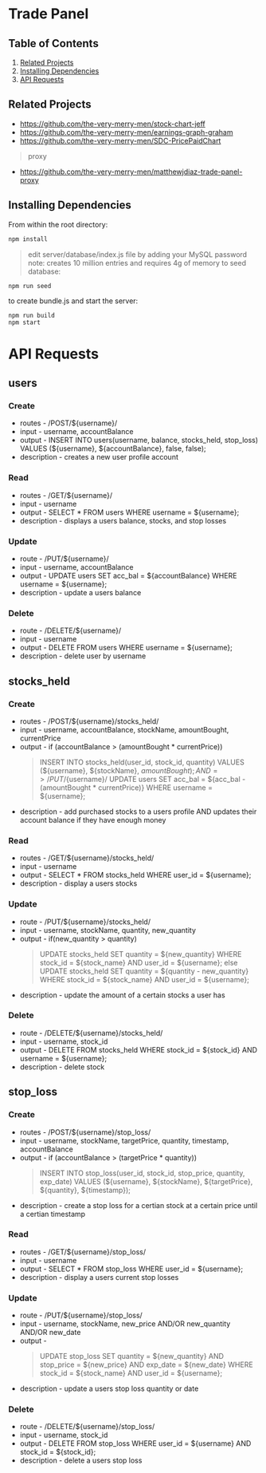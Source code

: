 # Trade Panel

## Table of Contents

1. [Related Projects](#related-projects)
1. [Installing Dependencies](#installing-dependencies)
1. [API Requests](#api-requests)

## Related Projects

  - https://github.com/the-very-merry-men/stock-chart-jeff
  - https://github.com/the-very-merry-men/earnings-graph-graham
  - https://github.com/the-very-merry-men/SDC-PricePaidChart
  > proxy
  - https://github.com/the-very-merry-men/matthewjdiaz-trade-panel-proxy


## Installing Dependencies

From within the root directory:
```sh
npm install
```
> edit server/database/index.js file by adding your MySQL password
> note: creates 10 million entries and requires 4g of memory
to seed database:
```
npm run seed
```

to create bundle.js and start the server:
```
npm run build
npm start
```


# API Requests
## users
### Create
- routes - /POST/${username}/
- input - username, accountBalance
- output - INSERT INTO users(username, balance, stocks_held, stop_loss) VALUES (${username}, ${accountBalance}, false, false);
- description - creates a new user profile account
### Read
- routes - /GET/${username}/
- input - username
- output - SELECT * FROM users WHERE username = ${username};
- description - displays a users balance, stocks, and stop losses
### Update
- route - /PUT/${username}/
- input - username, accountBalance
- output - UPDATE users SET acc_bal = ${accountBalance} WHERE username = ${username};
- description - update a users balance
### Delete
- route - /DELETE/${username}/
- input - username
- output - DELETE FROM users WHERE username = ${username};
- description - delete user by username

## stocks_held
### Create
- routes - /POST/${username}/stocks_held/
- input - username, accountBalance, stockName, amountBought, currentPrice
- output - 
  if (accountBalance > (amountBought * currentPrice))
    > INSERT INTO stocks_held(user_id, stock_id, quantity)
    > VALUES (${username}, ${stockName}, ${amountBought});
  AND => /PUT/${username}/
    > UPDATE users SET acc_bal = ${acc_bal - (amountBought * currentPrice)}
    > WHERE username = ${username};
- description - add purchased stocks to a users profile AND updates their account balance if they have enough money
### Read
- routes - /GET/${username}/stocks_held/
- input - username
- output - 
  SELECT * FROM stocks_held WHERE user_id = ${username};
- description - display a users stocks
### Update
- route - /PUT/${username}/stocks_held/
- input - username, stockName, quantity, new_quantity
- output - 
  if(new_quantity > quantity)
    > UPDATE stocks_held SET quantity = ${new_quantity}
    > WHERE stock_id = ${stock_name} AND user_id = ${username};
  else
    > UPDATE stocks_held SET quantity = ${quantity - new_quantity}
    > WHERE stock_id = ${stock_name} AND user_id = ${username};
- description - update the amount of a certain stocks a user has
### Delete
- route - /DELETE/${username}/stocks_held/
- input - username, stock_id
- output - DELETE FROM stocks_held WHERE stock_id = ${stock_id} AND username = ${username};
- description - delete stock

## stop_loss
### Create
- routes - /POST/${username}/stop_loss/
- input - username, stockName, targetPrice, quantity, timestamp, accountBalance
- output - 
  if (accountBalance > (targetPrice * quantity))
    > INSERT INTO stop_loss(user_id, stock_id, stop_price, quantity, exp_date)
    > VALUES (${username}, ${stockName}, ${targetPrice}, ${quantity}, ${timestamp});
- description - create a stop loss for a certian stock at a certain price until a certian timestamp
### Read
- routes - /GET/${username}/stop_loss/
- input - username
- output - SELECT * FROM stop_loss WHERE user_id = ${username};
- description - display a users current stop losses
### Update
- route - /PUT/${username}/stop_loss/
- input - username, stockName, new_price AND/OR new_quantity AND/OR new_date
- output - 
  > UPDATE stop_loss SET quantity = ${new_quantity} AND stop_price = ${new_price} AND exp_date = ${new_date}
  > WHERE stock_id = ${stock_name} AND user_id = ${username};
- description - update a users stop loss quantity or date
### Delete
- route - /DELETE/${username}/stop_loss/
- input - username, stock_id
- output - DELETE FROM stop_loss WHERE user_id = ${username} AND stock_id = ${stock_id};
- description - delete a users stop loss

